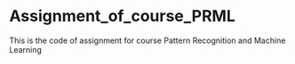 # Assignment_of_course_PRML
This is the code of assignment for course Pattern Recognition and Machine Learning
